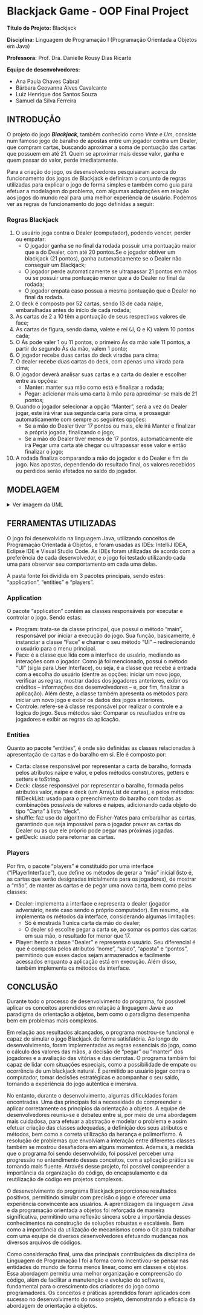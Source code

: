 # Blackjack Game - OOP Final Project

**Título do Projeto:** Blackjack

**Disciplina:** Linguagem de Programação I (Programação Orientada a Objetos em Java)

**Professora:** Prof. Dra. Danielle Rousy Dias Ricarte

**Equipe de desenvolvedores:**
- Ana Paula Chaves Cabral
- Bárbara Geovanna Alves Cavalcante
- Luiz Henrique dos Santos Souza
- Samuel da Silva Ferreira


## INTRODUÇÃO

O projeto do jogo ***Blackjack***, também conhecido como *Vinte e Um*, consiste num famoso jogo de baralho de apostas entre um jogador contra um Dealer, que compram cartas, buscando aproximar a soma de pontuação das cartas que possuem em até 21. Quem se aproximar mais desse valor, ganha e quem passar do valor, perde imediatamente.

Para a criação do jogo, os desenvolvedores pesquisaram acerca do funcionamento dos jogos de Blackjack e definiram o conjunto de regras utilizadas para explicar o jogo de forma simples e também como guia para efetuar a modelagem do problema, com algumas adaptações em relação aos jogos do mundo real para uma melhor experiência de usuário. Podemos ver as regras de funcionamento do jogo definidas a seguir: 

### Regras Blackjack

1. O usuário joga contra o Dealer (computador), podendo vencer, perder ou empatar:
    - O jogador ganha se no final da rodada possuir uma pontuação maior que a do Dealer, com até 20 pontos.Se o jogador obtiver um blackjack (21 pontos), ganha automaticamente se o Dealer não conseguir um Blackjack;
    - O jogador perde automaticamente se ultrapassar 21 pontos em mãos ou se possuir uma pontuação menor que a do Dealer no final da rodada;
    - O jogador empata caso possua a mesma pontuação que o Dealer no final da rodada.
2. O deck é composto por 52 cartas, sendo 13 de cada naipe, embaralhadas antes do início de cada rodada;
3. As cartas de 2 a 10 têm a pontuação de seus respectivos valores de face;
4. As cartas de figura, sendo dama, valete e rei (J, Q e K) valem 10 pontos cada;
5. O Ás pode valer 1 ou 11 pontos, o primeiro Ás da mão vale 11 pontos, a partir do segundo Ás da mão, valem 1 ponto;
6. O jogador recebe duas cartas do deck viradas para cima;
7. O dealer recebe duas cartas do deck, com apenas uma virada para cima;
8. O jogador deverá analisar suas cartas e a carta do dealer e escolher entre as opções: 
    - Manter: manter sua mão como está e finalizar a rodada; 
    - Pegar: adicionar mais uma carta à mão para aproximar-se mais de 21 pontos; 
9. Quando o jogador selecionar a opção “Manter”, será a vez do Dealer jogar, este irá virar sua segunda carta para cima, e prosseguir automaticamente com sempre as seguintes opções: 
    - Se a mão do Dealer tiver 17 pontos ou mais, ele irá Manter e finalizar a própria jogada, finalizando o jogo; 
    - Se a mão do Dealer tiver menos de 17 pontos, automaticamente ele irá Pegar uma carta até chegar ou ultrapassar esse valor e então finalizar o jogo; 
10. A rodada finaliza comparando a mão do jogador e do Dealer e fim de jogo. Nas apostas, dependendo do resultado final, os valores recebidos ou perdidos serão afetados no saldo do jogador.


## MODELAGEM

<details>
<summary>Ver imagem da UML</summary>
  
![UML Blackjack](https://github.com/barbara-gacavalcante/blackjack/assets/95313202/8ec2990d-d3e5-42d6-afd2-b469e8fe1baf "UML do Blackjack")

</details>


## FERRAMENTAS UTILIZADAS

O jogo foi desenvolvido na linguagem Java, utilizando conceitos de Programação Orientada à Objetos, e foram usadas as IDEs: IntelliJ IDEA, Eclipse IDE e Visual Studio Code. As IDEs foram utilizadas de acordo com a preferência de cada desenvolvedor, e o jogo foi testado utilizando cada uma para observar seu comportamento em cada uma delas.

A pasta fonte foi dividida em 3 pacotes principais, sendo estes: “application”, “entities” e “players”. 

### Application

O pacote “application” contém as classes responsáveis por executar e controlar o jogo. Sendo estas:
- Program: trata-se da classe principal, que possui o método “main”, responsável por iniciar a execução do jogo. Sua função, basicamente, é instanciar a classe “Face” e chamar o seu método “UI” – redirecionando o usuário para o menu principal.
- Face: é a classe que lida com a interface de usuário, mediando as interações com o jogador. Como já foi mencionado, possui o método “UI” (sigla para User Interface), ou seja, é a classe que recebe a entrada com a escolha do usuário (dentre as opções: iniciar um novo jogo, verificar as regras, mostrar dados dos jogadores anteriores, exibir os créditos – informações dos desenvolvedores – e, por fim, finalizar a aplicação). Além deste, a classe também apresenta os métodos para iniciar um novo jogo e exibir os dados dos jogos anteriores.
- Controle: refere-se à classe responsável por realizar o controle e a lógica do jogo. Seus métodos são: Comparar os resultados entre os jogadores e exibir as regras da aplicação.

### Entities

Quanto ao pacote “entities”, é onde são definidas as classes relacionadas à apresentação de cartas e do baralho em si. Ele é composto por:

- Carta: classe responsável por representar a carta de baralho, formada pelos atributos naipe e valor, e pelos métodos construtores, getters e setters e toString.
- Deck: classe responsável por representar o baralho, formada pelos atributos valor, naipe e deck (um ArrayList de cartas), e pelos métodos:
fillDeckList: usado para o preenchimento do baralho com todas as combinações possíveis de valores e naipes, adicionando cada objeto do tipo “Carta” à lista “deck”.
- shuffle: faz uso do algoritmo de Fisher-Yates para embaralhar as cartas, garantindo que seja impossível para o jogador prever as cartas do Dealer ou as que ele próprio pode pegar nas próximas jogadas.
- getDeck: usado para retornar as cartas.

### Players

Por fim, o pacote “players” é constituído por uma interface (“IPlayerInterface”), que define os métodos de gerar a “mão” inicial (isto é, as cartas que serão designadas inicialmente para os jogadores), de mostrar a “mão”, de manter as cartas e de pegar uma nova carta, bem como pelas classes:

- Dealer: implementa a interface e representa o dealer (jogador adversário, neste caso sendo o próprio computador). Em resumo, ela implementa os métodos da interface, considerando algumas limitações:  
    - Só é mostrada 1 única carta da mão do dealer;  
    - O dealer só escolhe pegar a carta se, ao somar os pontos das cartas em sua mão, o resultado for menor que 17.
- Player: herda a classe “Dealer” e representa o usuário. Seu diferencial é que é composta pelos atributos “nome”, “saldo”, “aposta” e “pontos”, permitindo que esses dados sejam armazenados e facilmente acessados enquanto a aplicação está em execução. Além disso, também implementa os métodos da interface.


## CONCLUSÃO

Durante todo o processo de desenvolvimento do programa, foi possível aplicar os conceitos aprendidos em relação à linguagem Java e ao paradigma de orientação a objetos, bem como o paradigma desempenha bem em problemas mais complexos.

Em relação aos resultados alcançados, o programa mostrou-se funcional e capaz de simular o jogo Blackjack de forma satisfatória. Ao longo do desenvolvimento, foram implementadas as regras essenciais do jogo, como o cálculo dos valores das mãos, a decisão de “pegar” ou “manter” dos jogadores e a avaliação das vitórias e das derrotas. O programa também foi capaz de lidar com situações especiais, como a possibilidade de empate ou ocorrência de um blackjack natural. É permitido ao usuário jogar contra o computador, tomar decisões estratégicas e acompanhar o seu saldo, tornando a experiência do jogo autêntica e imersiva.

No entanto, durante o desenvolvimento, algumas dificuldades foram encontradas. Uma das principais foi a necessidade de compreender e aplicar corretamente os princípios da orientação a objetos. A equipe de desenvolvedores reuniu-se e debateu entre si, por meio de uma abordagem mais cuidadosa, para efetuar a abstração e modelar o problema e assim efetuar criação das classes adequadas, a definição dos seus atributos e métodos, bem como a correta utilização da herança e polimorfismo. A resolução de problemas que envolviam a interação entre diferentes classes também se mostrou desafiadora em alguns momentos. Ademais, à medida que o programa foi sendo desenvolvido, foi possível perceber uma progressão no entendimento desses conceitos, com a aplicação prática se tornando mais fluente. Através desse projeto, foi possível compreender a importância da organização do código, do encapsulamento e da reutilização de código em projetos complexos.

O desenvolvimento do programa Blackjack proporcionou resultados positivos, permitindo simular com precisão o jogo e oferecer uma experiência convincente aos usuários. A aprendizagem da linguagem Java e da programação orientada a objetos foi reforçada de maneira significativa, permitindo uma reflexão sincera sobre a importância desses conhecimentos na construção de soluções robustas e escaláveis. Bem como a importância da utilização de mecanismos como o Git para trabalhar com uma equipe de diversos desenvolvedores efetuando mudanças nos diversos arquivos de códigos.

Como consideração final, uma das principais contribuições da disciplina de Linguagem de Programação I foi a forma como incentivou-se pensar nas entidades do mundo de forma menos linear, como em classes e objetos. Essa abordagem permitiu uma melhor organização e compreensão do código, além de facilitar a manutenção e evolução do software, fundamental para o crescimento dos criadores do jogo como programadores. Os conceitos e práticas aprendidos foram aplicados com sucesso no desenvolvimento do nosso projeto, demonstrando a eficácia da abordagem de orientação a objetos.
